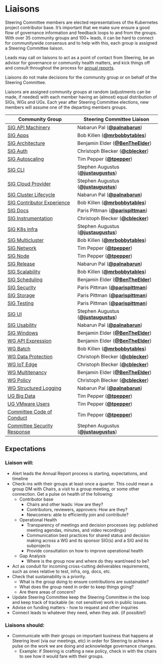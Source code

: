 <!---
This is an autogenerated file!

Please do not edit this file directly, but instead make changes to the
sigs.yaml file in the project root.

To understand how this file is generated, see https://git.k8s.io/community/generator/README.md
--->

# Liaisons

Steering Committee members are elected representatives of the Kubernetes
project contributor base. It’s important that we make sure ensure a good
flow of governance information and feedback loops to and from the 
groups. With over 35 community groups and 100+ leads, it can be hard to 
connect for communitywide consensus and to help with this, each group 
is assigned a Steering Committee liaison. 

Leads may call on liaisons to act as a point of contact from Steering, 
be an advisor for governance or community health matters, and kick
things off and consult throughout the process for [annual reports](committee-steering/governance/annual-reports.md).

Liaisons do not make decisions for the community group or on behalf of
the Steering Committee.

Liaisons are assigned community groups at random (adjustments can be
made, if needed) with each member having an (almost) equal distribution
of SIGs, WGs and UGs. Each year after Steering Committee elections, new 
members will assume one of the departing members groups. 

| Community Group            | Steering Committee Liaison |
| -------------------------- | -------------------------- |
| [SIG API Machinery](sig-api-machinery/README.md) | Nabarun Pal (**[@palnabarun](https://github.com/palnabarun)**) |
| [SIG Apps](sig-apps/README.md) | Bob Killen (**[@mrbobbytables](https://github.com/mrbobbytables)**) |
| [SIG Architecture](sig-architecture/README.md) | Benjamin Elder (**[@BenTheElder](https://github.com/BenTheElder)**) |
| [SIG Auth](sig-auth/README.md) | Christoph Blecker (**[@cblecker](https://github.com/cblecker)**) |
| [SIG Autoscaling](sig-autoscaling/README.md) | Tim Pepper (**[@tpepper](https://github.com/tpepper)**) |
| [SIG CLI](sig-cli/README.md) | Stephen Augustus (**[@justaugustus](https://github.com/justaugustus)**) |
| [SIG Cloud Provider](sig-cloud-provider/README.md) | Stephen Augustus (**[@justaugustus](https://github.com/justaugustus)**) |
| [SIG Cluster Lifecycle](sig-cluster-lifecycle/README.md) | Nabarun Pal (**[@palnabarun](https://github.com/palnabarun)**) |
| [SIG Contributor Experience](sig-contributor-experience/README.md) | Bob Killen (**[@mrbobbytables](https://github.com/mrbobbytables)**) |
| [SIG Docs](sig-docs/README.md) | Paris Pittman (**[@parispittman](https://github.com/parispittman)**) |
| [SIG Instrumentation](sig-instrumentation/README.md) | Christoph Blecker (**[@cblecker](https://github.com/cblecker)**) |
| [SIG K8s Infra](sig-k8s-infra/README.md) | Stephen Augustus (**[@justaugustus](https://github.com/justaugustus)**) |
| [SIG Multicluster](sig-multicluster/README.md) | Bob Killen (**[@mrbobbytables](https://github.com/mrbobbytables)**) |
| [SIG Network](sig-network/README.md) | Tim Pepper (**[@tpepper](https://github.com/tpepper)**) |
| [SIG Node](sig-node/README.md) | Tim Pepper (**[@tpepper](https://github.com/tpepper)**) |
| [SIG Release](sig-release/README.md) | Nabarun Pal (**[@palnabarun](https://github.com/palnabarun)**) |
| [SIG Scalability](sig-scalability/README.md) | Bob Killen (**[@mrbobbytables](https://github.com/mrbobbytables)**) |
| [SIG Scheduling](sig-scheduling/README.md) | Benjamin Elder (**[@BenTheElder](https://github.com/BenTheElder)**) |
| [SIG Security](sig-security/README.md) | Paris Pittman (**[@parispittman](https://github.com/parispittman)**) |
| [SIG Storage](sig-storage/README.md) | Paris Pittman (**[@parispittman](https://github.com/parispittman)**) |
| [SIG Testing](sig-testing/README.md) | Paris Pittman (**[@parispittman](https://github.com/parispittman)**) |
| [SIG UI](sig-ui/README.md) | Stephen Augustus (**[@justaugustus](https://github.com/justaugustus)**) |
| [SIG Usability](sig-usability/README.md) | Nabarun Pal (**[@palnabarun](https://github.com/palnabarun)**) |
| [SIG Windows](sig-windows/README.md) | Benjamin Elder (**[@BenTheElder](https://github.com/BenTheElder)**) |
| [WG API Expression](wg-api-expression/README.md) | Benjamin Elder (**[@BenTheElder](https://github.com/BenTheElder)**) |
| [WG Batch](wg-batch/README.md) | Bob Killen (**[@mrbobbytables](https://github.com/mrbobbytables)**) |
| [WG Data Protection](wg-data-protection/README.md) | Christoph Blecker (**[@cblecker](https://github.com/cblecker)**) |
| [WG IoT Edge](wg-iot-edge/README.md) | Christoph Blecker (**[@cblecker](https://github.com/cblecker)**) |
| [WG Multitenancy](wg-multitenancy/README.md) | Benjamin Elder (**[@BenTheElder](https://github.com/BenTheElder)**) |
| [WG Policy](wg-policy/README.md) | Christoph Blecker (**[@cblecker](https://github.com/cblecker)**) |
| [WG Structured Logging](wg-structured-logging/README.md) | Nabarun Pal (**[@palnabarun](https://github.com/palnabarun)**) |
| [UG Big Data](ug-big-data/README.md) | Tim Pepper (**[@tpepper](https://github.com/tpepper)**) |
| [UG VMware Users](ug-vmware-users/README.md) | Tim Pepper (**[@tpepper](https://github.com/tpepper)**) |
| [Committee Code of Conduct](committee-code-of-conduct/README.md) | Tim Pepper (**[@tpepper](https://github.com/tpepper)**) |
| [Committee Security Response](committee-security-response/README.md) | Stephen Augustus (**[@justaugustus](https://github.com/justaugustus)**) |
<!-- BEGIN CUSTOM CONTENT -->
## Expectations
### Liaison will: 
- Alert leads the Annual Report process is starting, expectations, and timeline
- Check-ins with their groups at least once a quarter. This could mean a group DM
with Chairs, a visit to a group meeting, or some other connection. Get a pulse 
on health of the following:
  - Contributor base
    - Chairs and other leads: How are they?
    - Contributors, reviewers, approvers: How are they?
    - Newcomers: able to efficiently join and contribute?
  - Operational Health
    - Transparency of meetings and decision processes (eg: published meeting 
  agendas, minutes, and video recordings)
    - Communication best practices for shared status and decision making across 
  a WG and its sponsor SIG(s) and a SIG and its subprojects
    - Provide consultation on how to improve operational health
  - Gap Analysis
    - Where is the group now and where do they want/need to be?
- Act as conduit for incoming cross-cutting deliverables requirements, such as 
ones relative to test, infra, org, docs, etc.
- Check that sustainability is a priority. 
  - What is the group doing to ensure contributions are sustainable? 
  - What does the group need in order to keep things going? 
  - Are there areas of concern?
- Update Steering Committee keep the Steering Committee in the loop and keep 
track of trackable (ie: not sensitive) work in public issues.
- Advise on funding matters - how to request and other inquiries 
- Connect leads to whatever they need, when they ask. (if possible!)

### Liaisons should:
- Communicate with their groups on important business that happens at Steering 
level (via our meetings, etc) in order for Steering to achieve a pulse on the 
work we are doing and acknowledge governance changes. 
  - Example: if Steering is crafting a new policy, check in with the chairs to 
see how it would fare with their groups.

<!-- END CUSTOM CONTENT -->
